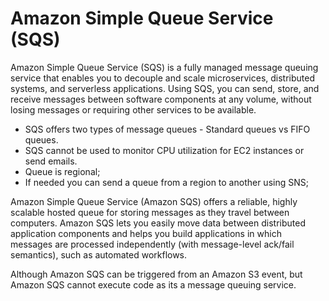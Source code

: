 # Amazon Simple Queue Service (SQS)

Amazon Simple Queue Service (SQS) is a fully managed message queuing service that enables you to decouple and scale microservices, distributed systems, and serverless applications. Using SQS, you can send, store, and receive messages between software components at any volume, without losing messages or requiring other services to be available.

- SQS offers two types of message queues - Standard queues vs FIFO queues.
- SQS cannot be used to monitor CPU utilization for EC2 instances or send emails.
- Queue is regional;
- If needed you can send a queue from a region to another using SNS;

Amazon Simple Queue Service (Amazon SQS) offers a reliable, highly scalable hosted queue for storing messages as they travel between computers. Amazon SQS lets you easily move data between distributed application components and helps you build applications in which messages are processed independently (with message-level ack/fail semantics), such as automated workflows.

Although Amazon SQS can be triggered from an Amazon S3 event, but Amazon SQS cannot execute code as its a message queuing service.
